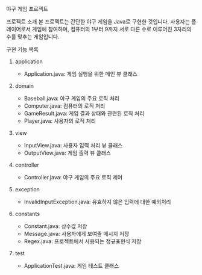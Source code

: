 야구 게임 프로젝트


프로젝트 소개
   본 프로젝트는 간단한 야구 게임을 Java로 구현한 것입니다. 
   사용자는 플레이어로서 게임에 참여하며, 컴퓨터의 1부터 9까지 서로 다른 수로 이루어진 3자리의 수를 맞추는 게임입니다.


구현 기능 목록
1. application

   - Application.java: 게임 실행을 위한 메인 뷰 클래스

2. domain
   - Baseball.java: 야구 게임의 주요 로직 처리
   - Computer.java: 컴퓨터의 로직 처리
   - GameResult.java: 게임 결과 상태와 관련된 로직 처리
   - Player.java: 사용자의 로직 처리

3. view
   - InputView.java: 사용자 입력 처리 뷰 클래스
   - OutputView.java: 게임 출력 뷰 클래스
   
4. controller
   - Controller.java: 야구 게임의 주요 로직 제어

5. exception
   - InvalidInputException.java: 유효하지 않은 입력에 대한 예외처리

6. constants
   - Constant.java: 상수값 저장
   - Message.java: 사용자에게 보여줄 메시지 저장
   - Regex.java: 프로젝트에서 사용되는 정규표현식 저장

7. test
   - ApplicationTest.java: 게임 테스트 클래스